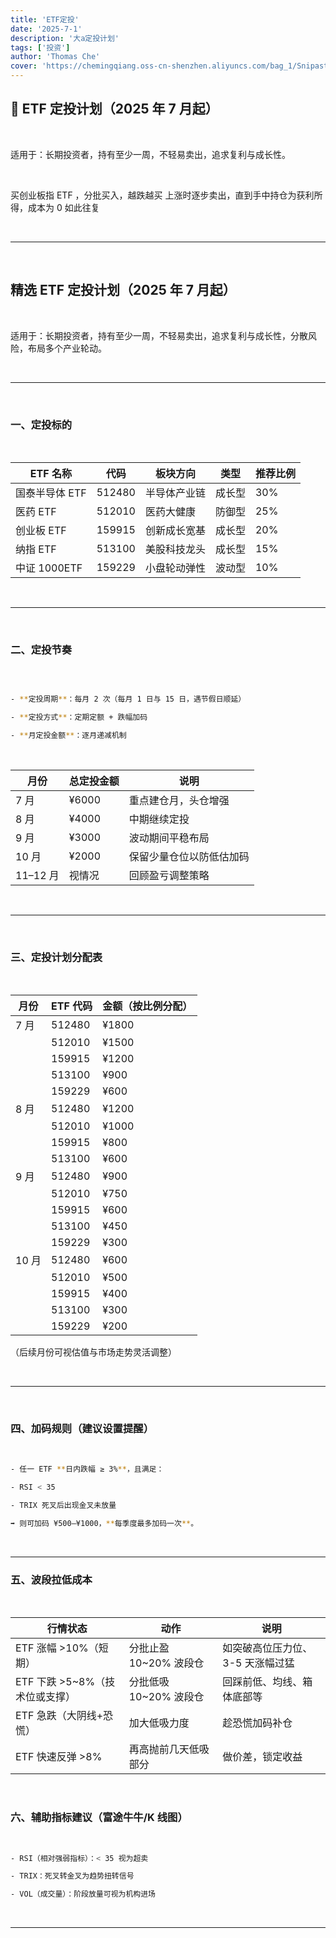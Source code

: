 ```yaml
---
title: 'ETF定投'
date: '2025-7-1'
description: '大a定投计划'
tags: ['投资']
author: 'Thomas Che'
cover: 'https://chemingqiang.oss-cn-shenzhen.aliyuncs.com/bag_1/Snipaste_2025-06-30_21-47-09.png'
---
```


## 🧾 ETF 定投计划（2025 年 7 月起）

</br>

适用于：长期投资者，持有至少一周，不轻易卖出，追求复利与成长性。

</br>

买创业板指 ETF ，分批买入，越跌越买
上涨时逐步卖出，直到手中持仓为获利所得，成本为 0
如此往复

</br>

---

</br>

## 精选 ETF 定投计划（2025 年 7 月起）

</br>

适用于：长期投资者，持有至少一周，不轻易卖出，追求复利与成长性，分散风险，布局多个产业轮动。

</br>

---

</br>

### 一、定投标的

</br>

| ETF 名称       | 代码   | 板块方向     | 类型   | 推荐比例 |
| -------------- | ------ | ------------ | ------ | -------- |
| 国泰半导体 ETF | 512480 | 半导体产业链 | 成长型 | 30%      |
| 医药 ETF       | 512010 | 医药大健康   | 防御型 | 25%      |
| 创业板 ETF     | 159915 | 创新成长宽基 | 成长型 | 20%      |
| 纳指 ETF       | 513100 | 美股科技龙头 | 成长型 | 15%      |
| 中证 1000ETF   | 159229 | 小盘轮动弹性 | 波动型 | 10%      |

</br>

---

</br>

### 二、定投节奏

</br>

```bash

- **定投周期**：每月 2 次（每月 1 日与 15 日，遇节假日顺延）

- **定投方式**：定期定额 + 跌幅加码

- **月定投金额**：逐月递减机制

```

</br>

| 月份     | 总定投金额 | 说明                     |
| -------- | ---------- | ------------------------ |
| 7 月     | ¥6000      | 重点建仓月，头仓增强     |
| 8 月     | ¥4000      | 中期继续定投             |
| 9 月     | ¥3000      | 波动期间平稳布局         |
| 10 月    | ¥2000      | 保留少量仓位以防低估加码 |
| 11–12 月 | 视情况     | 回顾盈亏调整策略         |

</br>

---

</br>

### 三、定投计划分配表

</br>

| 月份  | ETF 代码 | 金额（按比例分配） |
| ----- | -------- | ------------------ |
| 7 月  | 512480   | ¥1800              |
|       | 512010   | ¥1500              |
|       | 159915   | ¥1200              |
|       | 513100   | ¥900               |
|       | 159229   | ¥600               |
| 8 月  | 512480   | ¥1200              |
|       | 512010   | ¥1000              |
|       | 159915   | ¥800               |
|       | 513100   | ¥600               |
| 9 月  | 512480   | ¥900               |
|       | 512010   | ¥750               |
|       | 159915   | ¥600               |
|       | 513100   | ¥450               |
|       | 159229   | ¥300               |
| 10 月 | 512480   | ¥600               |
|       | 512010   | ¥500               |
|       | 159915   | ¥400               |
|       | 513100   | ¥300               |
|       | 159229   | ¥200               |

（后续月份可视估值与市场走势灵活调整）

</br>

---

</br>

### 四、加码规则（建议设置提醒）

</br>

```bash
- 任一 ETF **日内跌幅 ≥ 3%**，且满足：

- RSI < 35

- TRIX 死叉后出现金叉未放量

➡️ 则可加码 ¥500–¥1000，**每季度最多加码一次**。

```

</br>

---

### 五、波段拉低成本

</br>

| 行情状态                        | 动作                    | 说明                             |
| ------------------------------- | ----------------------- | -------------------------------- |
| ETF 涨幅 >10%（短期）           | 分批止盈 10\~20% 波段仓 | 如突破高位压力位、3-5 天涨幅过猛 |
| ETF 下跌 >5\~8%（技术位或支撑） | 分批低吸 10\~20% 波段仓 | 回踩前低、均线、箱体底部等       |
| ETF 急跌（大阴线+恐慌）         | 加大低吸力度            | 趁恐慌加码补仓                   |
| ETF 快速反弹 >8%                | 再高抛前几天低吸部分    | 做价差，锁定收益                 |

</br>

### 六、辅助指标建议（富途牛牛/K 线图）

</br>

```bash
- RSI（相对强弱指标）：< 35 视为超卖

- TRIX：死叉转金叉为趋势扭转信号

- VOL（成交量）：阶段放量可视为机构进场

```

</br>

---

</br>

</br>

</br>

</br>

</br>

</br>

</br>
